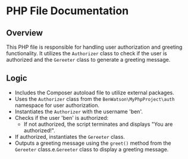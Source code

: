 # PHP File Documentation

## Overview
This PHP file is responsible for handling user authorization and greeting functionality. It utilizes the `Authorizer` class to check if the user is authorized and the `Gereeter` class to generate a greeting message.

## Logic
- Includes the Composer autoload file to utilize external packages.
- Uses the `Authorizer` class from the `BenWatson\MyPhpProject\auth` namespace for user authorization.
- Instantiates the `Authorizer` with the username 'ben'.
- Checks if the user 'ben' is authorized:
  - If not authorized, the script terminates and displays "You are authorized!".
- If authorized, instantiates the `Gereeter` class.
- Outputs a greeting message using the `greet()` method from the `Gereeter` class.e.`Gereeter` class to display a greeting message.